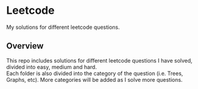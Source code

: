 # Leetcode
My solutions for different leetcode questions.

## Overview
This repo includes solutions for different leetcode questions I have solved, divided into easy, medium and hard.  
Each folder is also divided into the category of the question (i.e. Trees, Graphs, etc). More categories will be added as I solve more questions.
